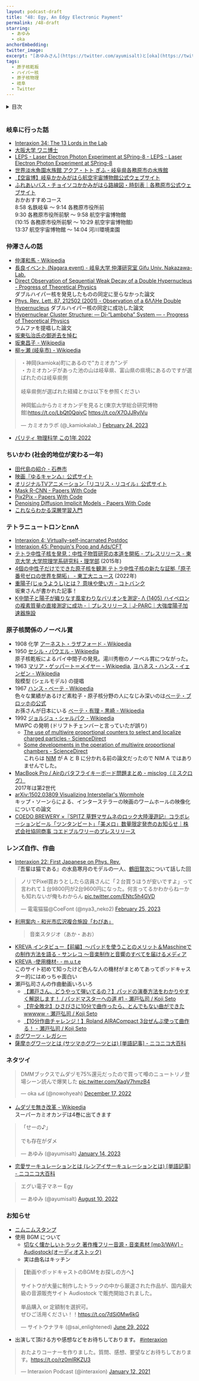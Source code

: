 ```yaml
---
layout: podcast-draft
title: "48: Egy, An Edgy Electronic Payment"
permalink: /48-draft
starring:
  - あゆみ
  - oka
anchorEmbedding: 
twitter_image:
excerpt: "[あゆみさん](https://twitter.com/ayumisalt)と[oka](https://twitter.com/nowohyeah)で岐阜、D論、仲澤さん、原子核とノーベル賞、ネタツイなどについて話しました。"
tags:
  - 原子核乾板
  - ハイパー核
  - 原子核物理
  - 岐阜
  - Twitter
---
```


<details>
<!-- https://github.com/gettalong/kramdown/issues/155#issuecomment-339793629 -->
<summary markdown='span'>目次</summary>
<nav>
  * this unordered seed list will be replaced by toc as unordered list
  {:toc}
<!-- https://stackoverflow.com/a/38419441/11480802 -->
</nav>
</details>
<br>

### 岐阜に行った話

- [Interaxion 34: The 13 Lords in the Lab](https://interaxion-podcast.github.io/34)
- [大阪大学 ワニ博士](https://www.osaka-u.ac.jp/sp/drwani/)
- [LEPS - Laser Electron Photon Experiment at SPring-8 - LEPS - Laser Electron Photon Experiment at SPring-8](https://www.rcnp.osaka-u.ac.jp/Divisions/np1-b/)
- [世界淡水魚園水族館 アクア・トト ぎふ - 岐阜県各務原市の水族館](https://aquatotto.com/)
- [【空宙博】岐阜かかみがはら航空宇宙博物館公式ウェブサイト](http://www.sorahaku.net/)
- [ふれあいバス・チョイソコかかみがはら路線図・時刻表｜各務原市公式ウェブサイト](https://www.city.kakamigahara.lg.jp/life/kotsu/1009282.html)  
  おかおすすめコース  
  8:58 名鉄岐阜 〜 9:14 各務原市役所前  
  9:30 各務原市役所前駅 〜 9:58 航空宇宙博物館  
  (10:15 各務原市役所前駅 〜 10:29 航空宇宙博物館)  
  13:37 航空宇宙博物館 〜 14:04 河川環境楽園

### 仲澤さんの話

- [仲澤和馬 - Wikipedia](https://ja.wikipedia.org/wiki/%E4%BB%B2%E6%BE%A4%E5%92%8C%E9%A6%AC)
- [長良イベント (Nagara event) - 岐阜大学 仲澤研究室 Gifu Univ. Nakazawa-Lab.](https://www1.gifu-u.ac.jp/~physics/Nakazawa/hypernuclei/nagara/)
- [Direct Observation of Sequential Weak Decay of a Double Hypernucleus - Progress of Theoretical Physics](https://academic.oup.com/ptp/article/85/6/1287/1841787)  
  ダブルハイパー核を発見したものの同定に至らなかった論文
- [Phys. Rev. Lett. 87, 212502 (2001) - Observation of a 6ΛΛHe Double Hypernucleus](https://journals.aps.org/prl/abstract/10.1103/PhysRevLett.87.212502)
  ダブルハイパー核の同定に成功した論文
- [Hypernuclear Cluster Structure: — Di-“Lambpha” System — - Progress of Theoretical Physics](https://academic.oup.com/ptp/article/66/4/1344/1861658)  
  ラムファを提唱した論文
- [坂東弘治氏の御逝去を悼む](https://www.jstage.jst.go.jp/article/butsuri1946/45/9/45_KJ00002750157/_article/-char/ja/)
- [坂東昌子 - Wikipedia](https://ja.wikipedia.org/wiki/%E5%9D%82%E6%9D%B1%E6%98%8C%E5%AD%90)
- [柳ヶ瀬 (岐阜市) - Wikipedia](https://ja.wikipedia.org/wiki/%E6%9F%B3%E3%83%B6%E7%80%AC_(%E5%B2%90%E9%98%9C%E5%B8%82))

<blockquote class="twitter-tweet tw-align-center"><p lang="ja" dir="ltr">・神岡(kamioka)町にあるので&quot;カミオカ&quot;ンデ<br>・カミオカンデがあった池の山は岐阜県、富山県の県境にあるのですが選ばれたのは岐阜県側<br><br>岐阜県側が選ばれた経緯とかは以下を参照ください<br><br>神岡鉱山からカミオカンデを見ると(東京大学総合研究博物館)<a href="https://t.co/LbQt0QqivC">https://t.co/LbQt0QqivC</a> <a href="https://t.co/X7OJJRylVu">https://t.co/X7OJJRylVu</a></p>&mdash; カミオカラボ (@_kamiokalab_) <a href="https://twitter.com/_kamiokalab_/status/1629124165189111814?ref_src=twsrc%5Etfw">February 24, 2023</a>
</blockquote> <script async src="https://platform.twitter.com/widgets.js" charset="utf-8"></script>

- [パリティ 物理科学 この1年 2022](https://amzn.to/3J1E2tn)

### ちいかわ (社会的地位が変わる一年)

- [田代島の紹介 - 石巻市](https://www.city.ishinomaki.lg.jp/cont/10053500/0050/3639/3639.html)
- [映画『ゆるキャン△』公式サイト](https://yurucamp.jp/cinema/)
- [オリジナルTVアニメーション「リコリス・リコイル」公式サイト](https://lycoris-recoil.com/)
- [Mask R-CNN - Papers With Code](https://paperswithcode.com/paper/mask-r-cnn)
- [Pix2Pix - Papers With Code](https://paperswithcode.com/method/pix2pix)
- [Denoising Diffusion Implicit Models - Papers With Code](https://paperswithcode.com/paper/denoising-diffusion-implicit-models-1)
- [これならわかる深層学習入門](https://amzn.to/3IuaxyA)

### テトラニュートロンとnnΛ

- [Interaxion 4: Virtually-self-incarnated Postdoc](https://interaxion-podcast.github.io/4)
- [Interaxion 45: Penguin's Poop and Ads/CFT](https://interaxion-podcast.github.io/45)
- [テトラ中性子核を発見：中性子物質研究の本道を開拓 - プレスリリース - 東京大学 大学院理学系研究科・理学部](https://www.s.u-tokyo.ac.jp/ja/press/2015/60.html) (2015年)
- [4個の中性子だけでできた原子核を観測 テトラ中性子核の新たな証拠「原子番号ゼロの世界を開拓」 - 東工大ニュース](https://www.titech.ac.jp/news/2022/064353) (2022年)
- [重陽子(じゅうようし)とは？ 意味や使い方 - コトバンク](https://kotobank.jp/word/%E9%87%8D%E9%99%BD%E5%AD%90-77462)  
  坂東さんが書かれた記事！
- [K中間子と陽子が織りなす風変わりなバリオンを測定- Λ (1405) ハイペロンの複素質量の直接測定に成功 -｜プレスリリース｜J-PARC｜大強度陽子加速器施設](https://j-parc.jp/c/press-release/2023/01/26001098.html)

### 原子核関係のノーベル賞

- 1908 化学 [アーネスト・ラザフォード - Wikipedia](https://ja.wikipedia.org/wiki/%E3%82%A2%E3%83%BC%E3%83%8D%E3%82%B9%E3%83%88%E3%83%BB%E3%83%A9%E3%82%B6%E3%83%95%E3%82%A9%E3%83%BC%E3%83%89)
- 1950 [セシル・パウエル - Wikipedia](https://ja.wikipedia.org/wiki/%E3%82%BB%E3%82%B7%E3%83%AB%E3%83%BB%E3%83%91%E3%82%A6%E3%82%A8%E3%83%AB)  
  原子核乾板によるパイ中間子の発見。湯川秀樹のノーベル賞につながった。
- 1963 [マリア・ゲッパート＝メイヤー - Wikipedia](https://ja.wikipedia.org/wiki/%E3%83%9E%E3%83%AA%E3%82%A2%E3%83%BB%E3%82%B2%E3%83%83%E3%83%91%E3%83%BC%E3%83%88%EF%BC%9D%E3%83%A1%E3%82%A4%E3%83%A4%E3%83%BC), [ヨハネス・ハンス・イェンゼン - Wikipedia](https://ja.wikipedia.org/wiki/%E3%83%A8%E3%83%8F%E3%83%8D%E3%82%B9%E3%83%BB%E3%83%8F%E3%83%B3%E3%82%B9%E3%83%BB%E3%82%A4%E3%82%A7%E3%83%B3%E3%82%BC%E3%83%B3)  
  殼模型 (シェルモデル) の提唱
- 1967 [ハンス・ベーテ - Wikipedia](https://ja.wikipedia.org/wiki/%E3%83%8F%E3%83%B3%E3%82%B9%E3%83%BB%E3%83%99%E3%83%BC%E3%83%86)  
  色々な業績があるけど素粒子・原子核分野の人になじみ深いのは[ベーテ・ブロッホの公式](https://ja.wikipedia.org/wiki/%E3%83%99%E3%83%BC%E3%83%86%E3%81%AE%E5%BC%8F)  
  お孫さんが日本にいる [ベーテ・有理・黒崎 - Wikipedia](https://ja.wikipedia.org/wiki/%E3%83%99%E3%83%BC%E3%83%86%E3%83%BB%E6%9C%89%E7%90%86%E3%83%BB%E9%BB%92%E5%B4%8E)
- 1992 [ジョルジュ・シャルパク - Wikipedia](https://ja.wikipedia.org/wiki/%E3%82%B8%E3%83%A7%E3%83%AB%E3%82%B8%E3%83%A5%E3%83%BB%E3%82%B7%E3%83%A3%E3%83%AB%E3%83%91%E3%82%AF)  
  MWPC の発明 (ドリフトチェンバーと言っていたが誤り)
  - [The use of multiwire proportional counters to select and localize charged particles - ScienceDirect](https://www.sciencedirect.com/science/article/abs/pii/0029554X68903716)
  - [Some developments in the operation of multiwire proportional chambers - ScienceDirect](https://www.sciencedirect.com/science/article/abs/pii/0029554X70902934)  
  これらは [NIM](https://en.wikipedia.org/wiki/Nuclear_Instruments_and_Methods_in_Physics_Research) が A と B に分かれる前の論文だったので NIM A ではありませんでした。
- [MacBook Pro / Airのバタフライキーボード問題まとめ - misclog（ミスクログ）](https://misc-log.com/macbookpro-butterfly-keybord/)  
  2017年は第2世代
- [arXiv:1502.03809 Visualizing Interstellar's Wormhole](https://arxiv.org/abs/1502.03809)  
  キップ・ソーンらによる、インターステラーの映画のワームホールの映像化についての論文
- [COEDO BREWERY ×『SPITZ 草野マサムネのロック大陸漫遊記』コラボレーションビール「ツンタンビート」「美メロ」数量限定発売のお知らせ｜株式会社協同商事 コエドブルワリーのプレスリリース](https://prtimes.jp/main/html/rd/p/000000019.000060962.html)

### レンズ自作、作曲

- [Interaxion 22: First Japanese on Phys. Rev.](https://interaxion-podcast.github.io/22)  
  『吾輩は猫である』の水島寒月のモデルの一人、[鶴田賢次](https://ja.wikipedia.org/wiki/%E9%B6%B4%E7%94%B0%E8%B3%A2%E6%AC%A1)について話した回

<blockquote class="twitter-tweet tw-align-center"><p lang="ja" dir="ltr">ノリでPixel買おうとしたら店員さんに「２台買うほうが安いですよ」って言われて１台9800円が2台9600円になった。何言ってるかわからねーかも知れないが俺もわからん <a href="https://t.co/ENtc5h4GVD">pic.twitter.com/ENtc5h4GVD</a></p>&mdash; 電電猫猫@CoeFont (@nya3_neko2) <a href="https://twitter.com/nya3_neko2/status/1629370044865204226?ref_src=twsrc%5Etfw">February 25, 2023</a>
</blockquote> <script async src="https://platform.twitter.com/widgets.js" charset="utf-8"></script>

- [利用案内 - 和光市広沢複合施設「わぴあ」](https://wapia.jp/use/#use)  
  >音楽スタジオ（あか・あお）
- [KREVA インタビュー【前編】〜パッドを使うことのメリット＆Maschineでの制作方法を語る - サンレコ 〜音楽制作と音響のすべてを届けるメディア](https://www.snrec.jp/entry/special/pad/kreva_1)
- [KREVA -使用機材- - m.u.t.e](https://m-u-t-e.com/archives/7007)  
  このサイト初めて知ったけど色んな人の機材がまとめてあってポッドキャスター的にはめっちゃ面白い
- 瀬戸弘司さんの作曲動画いろいろ
  - [【瀬戸さん、どうやって弾いてるの？】パッドの演奏方法をわかりやすく解説します！ / パッドマスターへの道 #1 - 瀬戸弘司 / Koji Seto](https://youtu.be/Em792u6z1lw)
  - [【完全敗北】ひさびさに10分で曲作ったら、とんでもない曲ができたwwwww - 瀬戸弘司 / Koji Seto](https://youtu.be/yT1QZW-wMmY)
  - [【10分作曲チャレンジ！】Roland AIRACompact 3台ぜんぶ使って曲作る！ - 瀬戸弘司 / Koji Seto](https://youtu.be/Uxuhc4jqxSQ)
- [ホグワーツ・レガシー](https://www.hogwartslegacy.com/ja-jp)
- [薩摩ホグワーツとは (サツマホグワーツとは) [単語記事] - ニコニコ大百科](https://dic.nicovideo.jp/a/%E8%96%A9%E6%91%A9%E3%83%9B%E3%82%B0%E3%83%AF%E3%83%BC%E3%83%84)

### ネタツイ

<blockquote class="twitter-tweet tw-align-center"><p lang="ja" dir="ltr">DMMブックスでムダヅモ75%還元だったので買って噂のニュートリノ登場シーン読んで爆笑した <a href="https://t.co/XaqV7hmzB4">pic.twitter.com/XaqV7hmzB4</a></p>&mdash; oka ఒక (@nowohyeah) <a href="https://twitter.com/nowohyeah/status/1604059524402679809?ref_src=twsrc%5Etfw">December 17, 2022</a>
</blockquote> <script async src="https://platform.twitter.com/widgets.js" charset="utf-8"></script>

- [ムダヅモ無き改革 - Wikipedia](https://ja.wikipedia.org/wiki/%E3%83%A0%E3%83%80%E3%83%85%E3%83%A2%E7%84%A1%E3%81%8D%E6%94%B9%E9%9D%A9)  
  スーパーカミオカンデは4巻に出てきます

<blockquote class="twitter-tweet tw-align-center"><p lang="ja" dir="ltr">「せーの♪」<br><br>でも存在がダメ</p>&mdash; あゆみ (@ayumisalt) <a href="https://twitter.com/ayumisalt/status/1614177380515577856?ref_src=twsrc%5Etfw">January 14, 2023</a>
</blockquote> <script async src="https://platform.twitter.com/widgets.js" charset="utf-8"></script>

- [恋愛サーキュレーションとは (レンアイサーキュレーションとは) [単語記事] - ニコニコ大百科](https://dic.nicovideo.jp/a/%E6%81%8B%E6%84%9B%E3%82%B5%E3%83%BC%E3%82%AD%E3%83%A5%E3%83%AC%E3%83%BC%E3%82%B7%E3%83%A7%E3%83%B3)

<blockquote class="twitter-tweet tw-align-center"><p lang="ja" dir="ltr">エグい電子マネー Egy</p>&mdash; あゆみ (@ayumisalt) <a href="https://twitter.com/ayumisalt/status/1557278895644106752?ref_src=twsrc%5Etfw">August 10, 2022</a>
</blockquote> <script async src="https://platform.twitter.com/widgets.js" charset="utf-8"></script>

### お知らせ

- [ニムニムスタンプ](https://store.line.me/stickershop/product/20651080/ja)
- 使用 BGM について
  - [切なく懐かしいトラック 著作権フリー音源・音楽素材 [mp3/WAV] - Audiostock(オーディオストック)](https://audiostock.jp/audio/1267554)
  - 実は曲名はキッチン

<blockquote class="twitter-tweet tw-align-center"><p lang="ja" dir="ltr">【動画やポッドキャストのBGMをお探しの方へ】<br><br>サイトウが大量に制作したトラックの中から厳選された作品が、国内最大級の音源販売サイト Audiostock で販売開始されました。<br><br>単品購入 or 定額制を選択可。<br>ぜひご活用ください！！<a href="https://t.co/7dSi0Mw6kG">https://t.co/7dSi0Mw6kG</a></p>&mdash; サイトウナヲキ (@sai_enlightened) <a href="https://twitter.com/sai_enlightened/status/1542127615959392256?ref_src=twsrc%5Etfw">June 29, 2022</a>
</blockquote> <script async src="https://platform.twitter.com/widgets.js" charset="utf-8"></script>

- 出演して頂ける方や感想などをお待ちしております。 [#interaxion](https://twitter.com/hashtag/interaxion)

<blockquote class="twitter-tweet tw-align-center"><p lang="ja" dir="ltr">おたよりコーナーを作りました。質問、感想、要望などお待ちしております。<a href="https://t.co/rz0mlRKZU3">https://t.co/rz0mlRKZU3</a></p>— Interaxion Podcast (@interaxion) <a href="https://twitter.com/interaxion/status/1348936492488421378?ref_src=twsrc%5Etfw">January 12, 2021</a>
</blockquote> <script async src="https://platform.twitter.com/widgets.js" charset="utf-8"></script>
